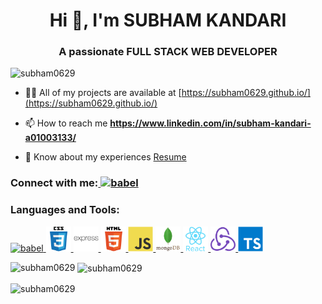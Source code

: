 

<h1 align="center">Hi 👋, I'm SUBHAM KANDARI</h1>
<h3 align="center">A passionate FULL STACK WEB DEVELOPER</h3>

<p align="left"> <img src="https://komarev.com/ghpvc/?username=subham0629&label=Profile%20views&color=0e75b6&style=flat" alt="subham0629" /> </p>


- 👨‍💻 All of my projects are available at [https://subham0629.github.io/](https://subham0629.github.io/)

- 📫 How to reach me **https://www.linkedin.com/in/subham-kandari-a01003133/**

- 📄 Know about my experiences [Resume](https://drive.google.com/file/d/1B3Tdzax-cE-dd75tsRg2-gUTBD2c5wpN/view?usp=share_link)


<h3 align="left">Connect with me:<a href="https://github.com/Subham0629">
  <img src="https://github.githubassets.com/images/modules/logos_page/GitHub-Mark.png" alt="babel" width="40" height="40"/></a></h3>
<p align="left">
</p>

<h3 align="left">Languages and Tools:</h3>
<p align="left"> <a href="https://babeljs.io/" target="_blank" rel="noreferrer"> <img src="https://www.vectorlogo.zone/logos/babeljs/babeljs-icon.svg" alt="babel" width="40" height="40"/> </a> <a href="https://www.w3schools.com/css/" target="_blank" rel="noreferrer"> <img src="https://raw.githubusercontent.com/devicons/devicon/master/icons/css3/css3-original-wordmark.svg" alt="css3" width="40" height="40"/> </a> <a href="https://expressjs.com" target="_blank" rel="noreferrer"> <img src="https://raw.githubusercontent.com/devicons/devicon/master/icons/express/express-original-wordmark.svg" alt="express" width="40" height="40"/> </a> <a href="https://www.w3.org/html/" target="_blank" rel="noreferrer"> <img src="https://raw.githubusercontent.com/devicons/devicon/master/icons/html5/html5-original-wordmark.svg" alt="html5" width="40" height="40"/> </a> <a href="https://developer.mozilla.org/en-US/docs/Web/JavaScript" target="_blank" rel="noreferrer"> <img src="https://raw.githubusercontent.com/devicons/devicon/master/icons/javascript/javascript-original.svg" alt="javascript" width="40" height="40"/> </a> <a href="https://www.mongodb.com/" target="_blank" rel="noreferrer"> <img src="https://raw.githubusercontent.com/devicons/devicon/master/icons/mongodb/mongodb-original-wordmark.svg" alt="mongodb" width="40" height="40"/> </a> <a href="https://reactjs.org/" target="_blank" rel="noreferrer"> <img src="https://raw.githubusercontent.com/devicons/devicon/master/icons/react/react-original-wordmark.svg" alt="react" width="40" height="40"/> </a> <a href="https://redux.js.org" target="_blank" rel="noreferrer"> <img src="https://raw.githubusercontent.com/devicons/devicon/master/icons/redux/redux-original.svg" alt="redux" width="40" height="40"/> </a> <a href="https://www.typescriptlang.org/" target="_blank" rel="noreferrer"> <img src="https://raw.githubusercontent.com/devicons/devicon/master/icons/typescript/typescript-original.svg" alt="typescript" width="40" height="40"/> </a> </p>

<p><img align="left" src="https://github-readme-stats.vercel.app/api/top-langs?username=subham0629&show_icons=true&locale=en&layout=compact" alt="subham0629" /></p>

<p>&nbsp;<img align="center" src="https://github-readme-stats.vercel.app/api?username=subham0629&show_icons=true&locale=en" alt="subham0629" /></p>

<p><img align="center" src="https://github-readme-streak-stats.herokuapp.com/?user=subham0629&" alt="subham0629" /></p>
